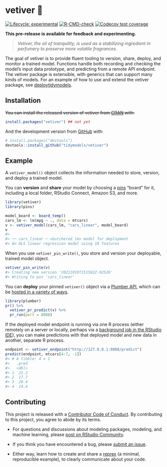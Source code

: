 
<!-- README.md is generated from README.Rmd. Please edit that file -->

# vetiver 🏺

<!-- badges: start -->

[![Lifecycle:
experimental](https://img.shields.io/badge/lifecycle-experimental-orange.svg)](https://lifecycle.r-lib.org/articles/stages.html#experimental)
[![R-CMD-check](https://github.com/tidymodels/vetiver/workflows/R-CMD-check/badge.svg)](https://github.com/tidymodels/vetiver/actions)
[![Codecov test
coverage](https://codecov.io/gh/tidymodels/vetiver/branch/master/graph/badge.svg)](https://app.codecov.io/gh/tidymodels/vetiver?branch=master)
<!-- badges: end -->

**This pre-release is available for feedback and experimenting.**

> *Vetiver, the oil of tranquility, is used as a stabilizing ingredient
> in perfumery to preserve more volatile fragrances.*

The goal of vetiver is to provide fluent tooling to version, share,
deploy, and monitor a trained model. Functions handle both recording and
checking the model’s input data prototype, and predicting from a remote
API endpoint. The vetiver package is extensible, with generics that can
support many kinds of models. For an example of how to use and extend
the vetiver package, see
[deploytidymodels](https://github.com/juliasilge/deploytidymodels).

## Installation

~~You can install the released version of vetiver from
[CRAN](https://CRAN.R-project.org) with:~~

``` r
install.packages("vetiver") ## not yet
```

And the development version from [GitHub](https://github.com/) with:

``` r
# install.packages("devtools")
devtools::install_github("tidymodels/vetiver")
```

## Example

A `vetiver_model()` object collects the information needed to store,
version, and deploy a trained model.

You can **version** and **share** your model by choosing a
[pins](https://pins.rstudio.com/dev/) “board” for it, including a local
folder, RStudio Connect, Amazon S3, and more.

``` r
library(vetiver)
library(pins)

model_board <- board_temp()
cars_lm <- lm(mpg ~ ., data = mtcars)
v <- vetiver_model(cars_lm, "cars_linear", model_board)
v
#> 
#> ── cars_linear ─ <butchered_lm> model for deployment 
#> An OLS linear regression model using 10 features
```

When you use `vetiver_pin_write()`, you store and version your
deployable, trained model object.

``` r
vetiver_pin_write(v)
#> Creating new version '20211019T151502Z-92526'
#> Writing to pin 'cars_linear'
```

You can **deploy** your pinned `vetiver()` object via a [Plumber
API](https://www.rplumber.io/), which can be [hosted in a variety of
ways](https://www.rplumber.io/articles/hosting.html).

``` r
library(plumber)
pr() %>%
  vetiver_pr_predict(v) %>%
  pr_run(port = 8088)
```

If the deployed model endpoint is running via one R process (either
remotely on a server or locally, perhaps via a [background job in the
RStudio IDE](https://solutions.rstudio.com/r/jobs/)), you can make
predictions with that deployed model and new data in another, separate R
process.

``` r
endpoint <- vetiver_endpoint("http://127.0.0.1:8088/predict")
predict(endpoint, mtcars[4:7, -1])
#> # A tibble: 4 x 1
#>   .pred
#>   <dbl>
#> 1  21.2
#> 2  17.7
#> 3  20.4
#> 4  14.4
```

## Contributing

This project is released with a [Contributor Code of
Conduct](https://contributor-covenant.org/version/2/0/CODE_OF_CONDUCT.html).
By contributing to this project, you agree to abide by its terms.

-   For questions and discussions about modeling packages, modeling, and
    machine learning, please [post on RStudio
    Community](https://community.rstudio.com/new-topic?category_id=15&tags=tidymodels,question).

-   If you think you have encountered a bug, please [submit an
    issue](https://github.com/tidymodels/vetiver/issues).

-   Either way, learn how to create and share a
    [reprex](https://reprex.tidyverse.org/articles/articles/learn-reprex.html)
    (a minimal, reproducible example), to clearly communicate about your
    code.
